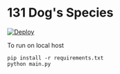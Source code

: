 # 131 Dog's Species

[![Deploy](https://www.herokucdn.com/deploy/button.svg)](https://heroku.com/deploy?template=https://github.com/nicolalandro/dogs_species_prediction.git)

To run on local host
```
pip install -r requirements.txt
python main.py
```